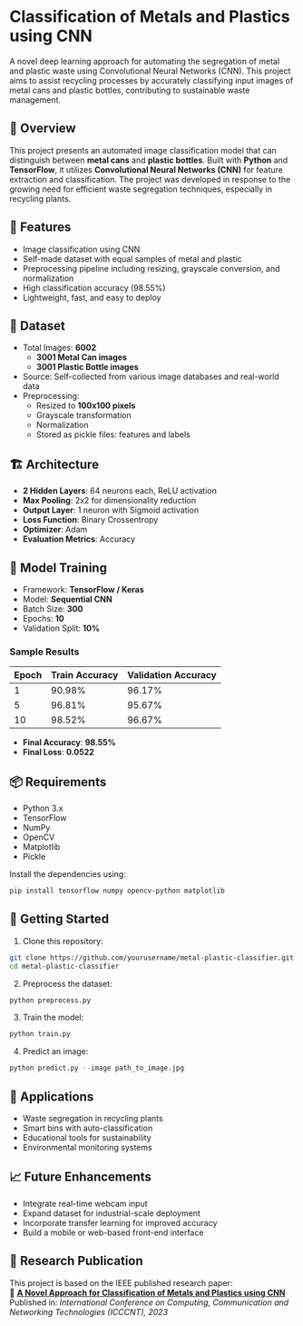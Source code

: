 # Classification of Metals and Plastics using CNN

A novel deep learning approach for automating the segregation of metal and plastic waste using Convolutional Neural Networks (CNN). This project aims to assist recycling processes by accurately classifying input images of metal cans and plastic bottles, contributing to sustainable waste management.

## 🧠 Overview

This project presents an automated image classification model that can distinguish between **metal cans** and **plastic bottles**. Built with **Python** and **TensorFlow**, it utilizes **Convolutional Neural Networks (CNN)** for feature extraction and classification. The project was developed in response to the growing need for efficient waste segregation techniques, especially in recycling plants.

## 📌 Features

- Image classification using CNN  
- Self-made dataset with equal samples of metal and plastic  
- Preprocessing pipeline including resizing, grayscale conversion, and normalization  
- High classification accuracy (98.55%)  
- Lightweight, fast, and easy to deploy  

## 📂 Dataset

- Total Images: **6002**
  - **3001 Metal Can images**
  - **3001 Plastic Bottle images**
- Source: Self-collected from various image databases and real-world data
- Preprocessing:
  - Resized to **100x100 pixels**
  - Grayscale transformation
  - Normalization
  - Stored as pickle files: features and labels

## 🏗️ Architecture

- **2 Hidden Layers**: 64 neurons each, ReLU activation  
- **Max Pooling**: 2x2 for dimensionality reduction  
- **Output Layer**: 1 neuron with Sigmoid activation  
- **Loss Function**: Binary Crossentropy  
- **Optimizer**: Adam  
- **Evaluation Metrics**: Accuracy  

## 🧪 Model Training

- Framework: **TensorFlow / Keras**
- Model: **Sequential CNN**
- Batch Size: **300**
- Epochs: **10**
- Validation Split: **10%**

### Sample Results

| Epoch | Train Accuracy | Validation Accuracy |
|-------|----------------|---------------------|
| 1     | 90.98%         | 96.17%              |
| 5     | 96.81%         | 95.67%              |
| 10    | 98.52%         | 96.67%              |

- **Final Accuracy**: **98.55%**  
- **Final Loss**: **0.0522**

## 📦 Requirements

- Python 3.x  
- TensorFlow  
- NumPy  
- OpenCV  
- Matplotlib  
- Pickle  

Install the dependencies using:

```bash
pip install tensorflow numpy opencv-python matplotlib
```

## 🚀 Getting Started

1. Clone this repository:

```bash
git clone https://github.com/yourusername/metal-plastic-classifier.git
cd metal-plastic-classifier
```

2. Preprocess the dataset:

```python
python preprocess.py
```

3. Train the model:

```python
python train.py
```

4. Predict an image:

```python
python predict.py --image path_to_image.jpg
```

## 🎯 Applications

- Waste segregation in recycling plants  
- Smart bins with auto-classification  
- Educational tools for sustainability  
- Environmental monitoring systems  

## 📈 Future Enhancements

- Integrate real-time webcam input  
- Expand dataset for industrial-scale deployment  
- Incorporate transfer learning for improved accuracy  
- Build a mobile or web-based front-end interface  

## 📄 Research Publication

This project is based on the IEEE published research paper:  
📘 **[A Novel Approach for Classification of Metals and Plastics using CNN](https://ieeexplore.ieee.org/abstract/document/10307663)**  
Published in: *International Conference on Computing, Communication and Networking Technologies (ICCCNT), 2023*
